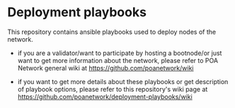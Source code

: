 # Deployment playbooks

This repository contains ansible playbooks used to deploy nodes of the network.

* if you are a validator/want to participate by hosting a bootnode/or just want to get more information about the network, please refer to POA Network general wiki at https://github.com/poanetwork/wiki

* if you want to get more details about these playbooks or get description of playbook options, please refer to this repository's wiki page at https://github.com/poanetwork/deployment-playbooks/wiki
